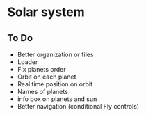# Solar system

## To Do

- Better organization or files
- Loader
- Fix planets order
- Orbit on each planet
- Real time position on orbit
- Names of planets
- info box on planets and sun
- Better navigation (conditional Fly controls)
